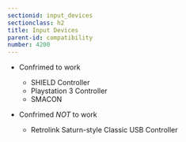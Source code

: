 ```yaml
---
sectionid: input_devices
sectionclass: h2
title: Input Devices
parent-id: compatibility
number: 4200
---
```


* Confrimed to work
  - SHIELD Controller
  - Playstation 3 Controller
  - SMACON
  
* Confrimed *NOT* to work
  - Retrolink Saturn-style Classic USB Controller